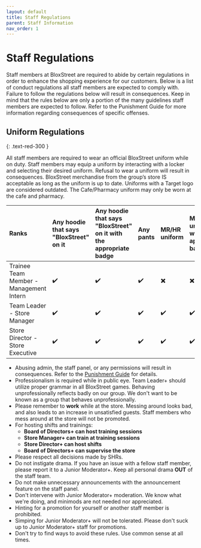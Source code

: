 ```yaml
---
layout: default
title: Staff Regulations
parent: Staff Information
nav_order: 1
---
```


# Staff Regulations 
Staff members at BloxStreet are required to abide by certain regulations in order to enhance the shopping experience for our customers. Below is a list of conduct regulations all staff members are expected to comply with. Failure to follow the regulations below will result in consequences. Keep in mind that the rules below are only a portion of the many guidelines staff members are expected to follow. Refer to the Punishment Guide for more information regarding consequences of specific offenses.

## Uniform Regulations
{: .text-red-300 } 

All staff members are required to wear an official BloxStreet uniform while on duty. Staff members may equip a uniform by interacting with a locker and selecting their desired uniform.
Refusal to wear a uniform will result in consequences.
BloxStreet merchandise from the group’s store IS acceptable as long as the uniform is up to date. Uniforms with a Target logo are considered outdated.
The Cafe/Pharmacy uniform may only be worn at the cafe and pharmacy.
 
 | Ranks       | Any hoodie that says "BloxStreet" on it    | Any hoodie that says "BloxStreet" on it with the appropriate badge | Any pants | MR/HR uniform | MR/HR uniform with the appropriate badge | Any appropriate clothing with the HR badge | 
|:-------------|:------------------|:------|:--------|:----------|:--------|:-----------|
| Trainee Team Member - Management Intern  | ✔️| ✔️  | ✔️ | ✖️ | ✖️ | ✖️ |
| Team Leader - Store Manager | ✔️| ✔️  | ✔️ | ✔️ | ✔️ | ✖️ |
| Store Director - Store Executive  | ✔️| ✔️  | ✔️ | ✔️ | ✔️ | ✔️ |

* Abusing admin, the staff panel, or any permissions will result in consequences. Refer to the [Punishment Guide](https://support.bloxstreet.store/guides/punishment-guide.html) for details. 
* Professionalism is required while in public eye. Team Leader+ should utilize proper grammar in all BloxStreet games. Behaving unprofessionally reflects badly on our group. We don't want to be known as a group that behaves unprofessionally.
* Please remember to **work** while at the store. Messing around looks bad, and also leads to an increase in unsatisfied guests. Staff members who mess around at the store will not be promoted.
* For hosting shifts and trainings:
  *  **Board of Directors+ can host training sessions**
  *  **Store Manager+ can train at training sessions**
  *  **Store Director+ can host shifts**
  *  **Board of Directors+ can supervise the store**
* Please respect all decisions made by SHRs.
* Do not instigate drama. If you have an issue with a fellow staff member, please report it to a Junior Moderator+. Keep all personal drama **OUT** of the staff team.
* Do not make unnecessary announcements with the announcement feature on the staff panel.
* Don't intervene with Junior Moderator+ moderation. We know what we're doing, and minimods are not needed nor appreciated.
* Hinting for a promotion for yourself or another staff member is prohibited.
* Simping for Junior Moderator+ will not be tolerated. Please don't suck up to Junior Moderator+ staff for promotions.
* Don't try to find ways to avoid these rules. Use common sense at all times.
